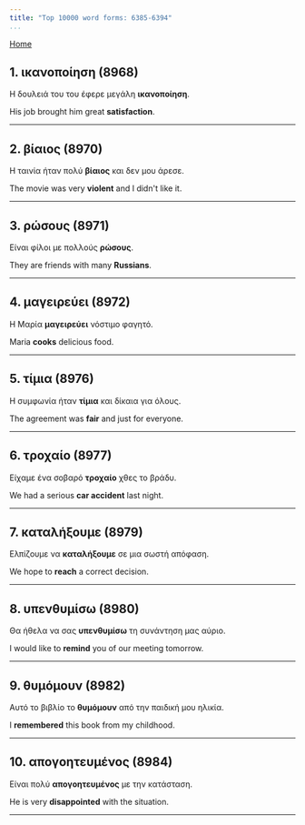 ```yaml
---
title: "Top 10000 word forms: 6385-6394"
...
```


[Home](./) 

## 1. ικανοποίηση (8968)

Η δουλειά του του έφερε μεγάλη **ικανοποίηση**.  

His job brought him great **satisfaction**.

---

## 2. βίαιος (8970)

Η ταινία ήταν πολύ **βίαιος** και δεν μου άρεσε.

The movie was very **violent** and I didn't like it.

---

## 3. ρώσους (8971)

Είναι φίλοι με πολλούς **ρώσους**.  

They are friends with many **Russians**.

---

## 4. μαγειρεύει (8972)

Η Μαρία **μαγειρεύει** νόστιμο φαγητό.

Maria **cooks** delicious food.

---

## 5. τίμια (8976)

Η συμφωνία ήταν **τίμια** και δίκαια για όλους.  

The agreement was **fair** and just for everyone.

---

## 6. τροχαίο (8977)

Είχαμε ένα σοβαρό **τροχαίο** χθες το βράδυ.  

We had a serious **car accident** last night.

---

## 7. καταλήξουμε (8979)

Ελπίζουμε να **καταλήξουμε** σε μια σωστή απόφαση.

We hope to **reach** a correct decision.

---

## 8. υπενθυμίσω (8980)

Θα ήθελα να σας **υπενθυμίσω** τη συνάντηση μας αύριο.

I would like to **remind** you of our meeting tomorrow.

---

## 9. θυμόμουν (8982)

Αυτό το βιβλίο το **θυμόμουν** από την παιδική μου ηλικία.  

I **remembered** this book from my childhood.

---

## 10. απογοητευμένος (8984)

Είναι πολύ **απογοητευμένος** με την κατάσταση.  

He is very **disappointed** with the situation.

---

